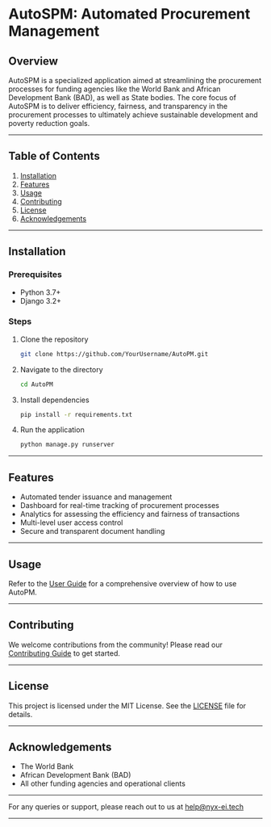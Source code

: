 # AutoSPM: Automated Procurement Management

## Overview

AutoSPM is a specialized application aimed at streamlining the procurement processes for funding agencies like the World Bank and African Development Bank (BAD), as well as State bodies. The core focus of AutoSPM is to deliver efficiency, fairness, and transparency in the procurement processes to ultimately achieve sustainable development and poverty reduction goals.

---

## Table of Contents
1. [Installation](#installation)
2. [Features](#features)
3. [Usage](#usage)
4. [Contributing](#contributing)
5. [License](#license)
6. [Acknowledgements](#acknowledgements)

---

## Installation

### Prerequisites

- Python 3.7+
- Django 3.2+

### Steps

1. Clone the repository
    ```bash
    git clone https://github.com/YourUsername/AutoPM.git
    ```
2. Navigate to the directory
    ```bash
    cd AutoPM
    ```
3. Install dependencies
    ```bash
    pip install -r requirements.txt
    ```
4. Run the application
    ```bash
    python manage.py runserver
    ```

---

## Features

- Automated tender issuance and management
- Dashboard for real-time tracking of procurement processes
- Analytics for assessing the efficiency and fairness of transactions
- Multi-level user access control
- Secure and transparent document handling

---

## Usage

Refer to the [User Guide](docs/UserGuide.md) for a comprehensive overview of how to use AutoPM.

---

## Contributing

We welcome contributions from the community! Please read our [Contributing Guide](docs/CONTRIBUTING.md) to get started.

---

## License

This project is licensed under the MIT License. See the [LICENSE](LICENSE) file for details.

---

## Acknowledgements

- The World Bank
- African Development Bank (BAD)
- All other funding agencies and operational clients

---

For any queries or support, please reach out to us at help@nyx-ei.tech

---

